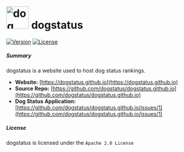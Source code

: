 # <img alt="dog" src="https://dogstatus.github.io/logo.png" height="60"> dogstatus

[![Version](https://img.shields.io/badge/version-woof-blueviolet?style=flat-square)](https://dogstatus.github.io)
[![License](https://img.shields.io/github/license/dogstatus/dogstatus.github.io?color=red&label=license&style=flat-square)](https://github.com/dogstatus/dogstatus.github.io/blob/main/LICENSE)

##### Summary 

dogstatus is a website used to host dog status rankings. 

- **Website:** [https://dogstatus.github.io](https://dogstatus.github.io)
- **Source Repo:** [https://github.com/dogstatus/dogstatus.github.io](https://github.com/dogstatus/dogstatus.github.io)
- **Dog Status Application:** [https://github.com/dogstatus/dogstatus.github.io/issues/1](https://github.com/dogstatus/dogstatus.github.io/issues/1)

##### License

dogstatus is licensed under the `Apache 2.0 License`

